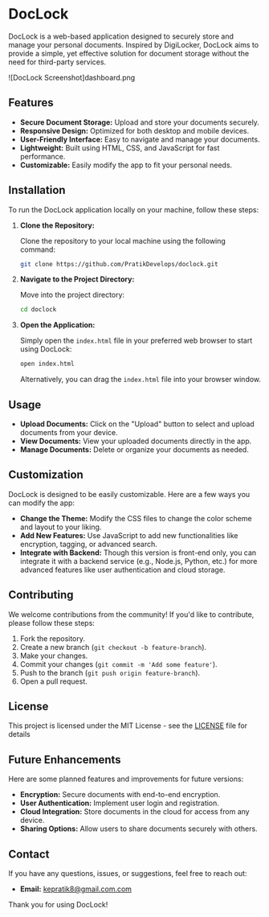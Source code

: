 
# DocLock

DocLock is a web-based application designed to securely store and manage your personal documents. Inspired by DigiLocker, DocLock aims to provide a simple, yet effective solution for document storage without the need for third-party services.

![DocLock Screenshot]dashboard.png <!-- Add a screenshot of your app here -->

## Features

- **Secure Document Storage:** Upload and store your documents securely.
- **Responsive Design:** Optimized for both desktop and mobile devices.
- **User-Friendly Interface:** Easy to navigate and manage your documents.
- **Lightweight:** Built using HTML, CSS, and JavaScript for fast performance.
- **Customizable:** Easily modify the app to fit your personal needs.

## Installation

To run the DocLock application locally on your machine, follow these steps:

1. **Clone the Repository:**

   Clone the repository to your local machine using the following command:

   ```bash
   git clone https://github.com/PratikDevelops/doclock.git
   ```

2. **Navigate to the Project Directory:**

   Move into the project directory:

   ```bash
   cd doclock
   ```

3. **Open the Application:**

   Simply open the `index.html` file in your preferred web browser to start using DocLock:

   ```bash
   open index.html
   ```

   Alternatively, you can drag the `index.html` file into your browser window.

## Usage

- **Upload Documents:** Click on the "Upload" button to select and upload documents from your device.
- **View Documents:** View your uploaded documents directly in the app.
- **Manage Documents:** Delete or organize your documents as needed.

## Customization

DocLock is designed to be easily customizable. Here are a few ways you can modify the app:

- **Change the Theme:** Modify the CSS files to change the color scheme and layout to your liking.
- **Add New Features:** Use JavaScript to add new functionalities like encryption, tagging, or advanced search.
- **Integrate with Backend:** Though this version is front-end only, you can integrate it with a backend service (e.g., Node.js, Python, etc.) for more advanced features like user authentication and cloud storage.

## Contributing

We welcome contributions from the community! If you'd like to contribute, please follow these steps:

1. Fork the repository.
2. Create a new branch (`git checkout -b feature-branch`).
3. Make your changes.
4. Commit your changes (`git commit -m 'Add some feature'`).
5. Push to the branch (`git push origin feature-branch`).
6. Open a pull request.

## License

This project is licensed under the MIT License - see the [LICENSE](LICENSE) file for details


## Future Enhancements

Here are some planned features and improvements for future versions:

- **Encryption:** Secure documents with end-to-end encryption.
- **User Authentication:** Implement user login and registration.
- **Cloud Integration:** Store documents in the cloud for access from any device.
- **Sharing Options:** Allow users to share documents securely with others.

## Contact

If you have any questions, issues, or suggestions, feel free to reach out:

- **Email:** kepratik8@gmail.com.com

Thank you for using DocLock!
